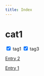 ```yaml
---
title: Index
---
```


# cat1
<input type="checkbox" id="tag1" checked>
<label for="tag1">tag1</label>
<input type="checkbox" id="tag3" checked>
<label for="tag3">tag3</label>
<p class="tag1 tag3"><a href="./entry2.html">Entry 2</a></p>
<p class="tag1 tag3"><a href="./entry1.html">Entry 1</a></p>